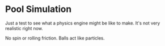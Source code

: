 # Pool Simulation

Just a test to see what a physics engine might be like to make.
It's not very realistic right now.

No spin or rolling friction.
Balls act like particles.